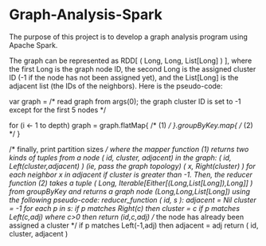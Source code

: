 # Graph-Analysis-Spark
The purpose of this project is to develop a graph analysis program using Apache Spark.


The graph can be represented as RDD[ ( Long, Long, List[Long] ) ], where the first Long is the graph node ID, the second Long is the assigned cluster ID (-1 if the node has not been assigned yet), and the List[Long] is the adjacent list (the IDs of the neighbors). Here is the pseudo-code:

var graph = /* read graph from args(0); the graph cluster ID is set to -1 except for the first 5 nodes */

for (i <- 1 to depth)
   graph = graph.flatMap{ /* (1) */ }.groupByKey.map{ /* (2) */ }

/* finally, print partition sizes */
where the mapper function (1) returns two kinds of tuples from a node ( id, cluster, adjacent) in the graph:
( id, Left(cluster,adjacent) ) (ie, pass the graph topology)
( x, Right(cluster) ) for each neighbor x in adjacent if cluster is greater than -1.
Then, the reducer function (2) takes a tuple ( Long, Iterable[Either[(Long,List[Long]),Long]] ) from groupByKey and returns a graph node (Long,Long,List[Long]) using the following pseudo-code:
reducer_function ( id, s ):
  adjacent = Nil
  cluster = -1
  for each p in s:
     if p matches Right(c) then cluster = c
     if p matches Left(c,adj) where c>0 then return (id,c,adj)   /* the node has already been assigned a cluster */
     if p matches Left(-1,adj) then adjacent = adj
  return ( id, cluster, adjacent )
